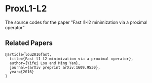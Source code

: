 # ProxL1-L2
The source codes for the paper "Fast l1-l2 minimization via a proximal operator”





## Related Papers
```
@article{lou2016fast,
  title={Fast l1-l2 minimization via a proximal operator},
  author={Yifei Lou and Ming Yan},
  journal={arXiv preprint arXiv:1609.9530},
  year={2016}
}
```
